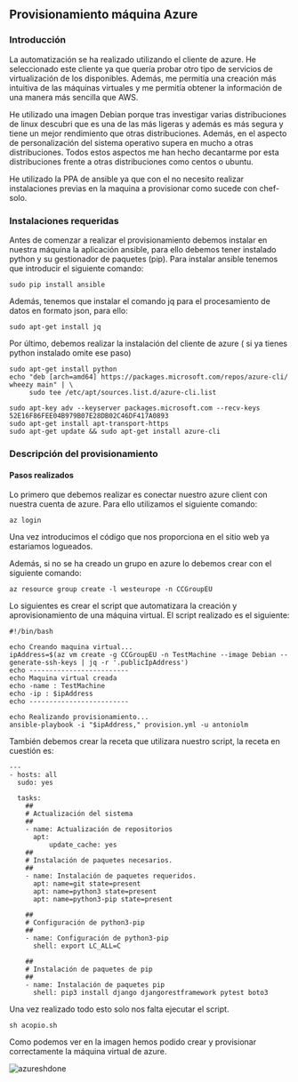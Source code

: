 ## Provisionamiento máquina Azure

### Introducción

La automatización se ha realizado utilizando el cliente de azure. He seleccionado este cliente ya que quería probar otro tipo de servicios de virtualización de los disponibles. Además, me permitía una creación más intuitiva de las máquinas virtuales y me permitía obtener la información de una manera más sencilla que AWS.

He utilizado una imagen Debian porque tras investigar varias distribuciones de linux descubri que es una de las más ligeras y además es más segura y tiene un mejor rendimiento que otras distribuciones. Además, en el aspecto de personalización del sistema operativo supera en mucho a otras distribuciones. Todos estos aspectos me han hecho decantarme por esta distribuciones frente a otras distribuciones como centos o ubuntu.

 He utilizado la PPA de ansible ya que con el no necesito realizar instalaciones previas en la maquina a provisionar como sucede con chef-solo.

### Instalaciones requeridas
Antes de comenzar a realizar el provisionamiento debemos instalar en nuestra máquina la aplicación ansible, para ello debemos tener instalado python y su gestionador de paquetes (pip). Para instalar ansible tenemos que introducir el siguiente comando:

```
sudo pip install ansible
```
Además, tenemos que instalar el comando jq para el procesamiento de datos en formato  json, para ello:

```
sudo apt-get install jq
```

Por último, debemos realizar la instalación del cliente de azure ( si ya tienes python instalado omite ese paso)
```
sudo apt-get install python
echo "deb [arch=amd64] https://packages.microsoft.com/repos/azure-cli/ wheezy main" | \
     sudo tee /etc/apt/sources.list.d/azure-cli.list

sudo apt-key adv --keyserver packages.microsoft.com --recv-keys 52E16F86FEE04B979B07E28DB02C46DF417A0893
sudo apt-get install apt-transport-https
sudo apt-get update && sudo apt-get install azure-cli
```

### Descripción del provisionamiento

#### Pasos realizados
Lo primero que debemos realizar es conectar nuestro azure client con nuestra
cuenta de azure. Para ello utilizamos el siguiente comando:
```
az login
```
Una vez introducimos el código que nos proporciona en el sitio web ya estariamos logueados.

Además, si no se ha creado un grupo en azure lo debemos crear con el siguiente comando:
```
az resource group create -l westeurope -n CCGroupEU
```
Lo siguientes es crear el script que automatizara la creación y aprovisionamiento
de una máquina virtual. El script realizado es el siguiente:

```
#!/bin/bash

echo Creando maquina virtual...
ipAddress=$(az vm create -g CCGroupEU -n TestMachine --image Debian --generate-ssh-keys | jq -r '.publicIpAddress')
echo -------------------------
echo Maquina virtual creada
echo -name : TestMachine
echo -ip : $ipAddress
echo -------------------------

echo Realizando provisionamiento...
ansible-playbook -i "$ipAddress," provision.yml -u antoniolm

```

También debemos crear la receta que utilizara nuestro script, la receta en cuestión es:
```
---
- hosts: all
  sudo: yes

  tasks:
    ##
    # Actualización del sistema
    ##
    - name: Actualización de repositorios
      apt:
          update_cache: yes
    ##
    # Instalación de paquetes necesarios.
    ##
    - name: Instalación de paquetes requeridos.
      apt: name=git state=present
      apt: name=python3 state=present
      apt: name=python3-pip state=present

    ##
    # Configuración de python3-pip
    ##
    - name: Configuración de python3-pip
      shell: export LC_ALL=C

    ##
    # Instalación de paquetes de pip
    ##
    - name: Instalación de paquetes pip
      shell: pip3 install django djangorestframework pytest boto3
```

Una vez realizado todo esto solo nos falta ejecutar el script.
```
sh acopio.sh
```

Como podemos ver en la imagen hemos podido crear y provisionar correctamente la máquina virtual de azure.

![azureshdone](https://user-images.githubusercontent.com/11316534/33094462-938c723c-cf00-11e7-9304-bad7ea15ba71.png)
